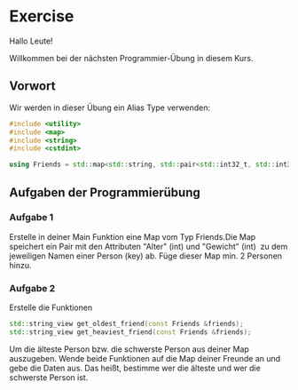 # Exercise

Hallo Leute!

Willkommen bei der nächsten Programmier-Übung in diesem Kurs.

## Vorwort

Wir werden in dieser Übung ein Alias Type verwenden:

```cpp
#include <utility>
#include <map>
#include <string>
#include <cstdint>

using Friends = std::map<std::string, std::pair<std::int32_t, std::int32_t>>;
```

## Aufgaben der Programmierübung

### Aufgabe 1

Erstelle in deiner Main Funktion eine Map vom Typ Friends.Die Map speichert ein Pair mit den Attributen "Alter" (int) und "Gewicht" (int)  zu dem jeweiligen Namen einer Person (key) ab.
Füge dieser Map min. 2 Personen hinzu.

### Aufgabe 2

Erstelle die Funktionen

```cpp
std::string_view get_oldest_friend(const Friends &friends);
std::string_view get_heaviest_friend(const Friends &friends);
```

Um die älteste Person bzw. die schwerste Person aus deiner Map auszugeben.
Wende beide Funktionen auf die Map deiner Freunde an und gebe die Daten aus.
Das heißt, bestimme wer die älteste und wer die schwerste Person ist.
